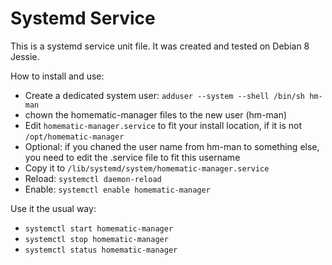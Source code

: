 # Systemd Service

This is a systemd service unit file. It was created and tested on Debian 8 Jessie.

How to install and use:
* Create a dedicated system user: `adduser --system --shell /bin/sh hm-man`
* chown the homematic-manager files to the new user (hm-man)
* Edit `homematic-manager.service` to fit your install location, if it is not `/opt/homematic-manager`
* Optional: if you chaned the user name from hm-man to something else, you need to edit the .service file to fit this username
* Copy it to `/lib/systemd/system/homematic-manager.service`
* Reload: `systemctl daemon-reload`
* Enable: `systemctl enable homematic-manager`

Use it the usual way:
* `systemctl start homematic-manager`
* `systemctl stop homematic-manager`
* `systemctl status homematic-manager`


